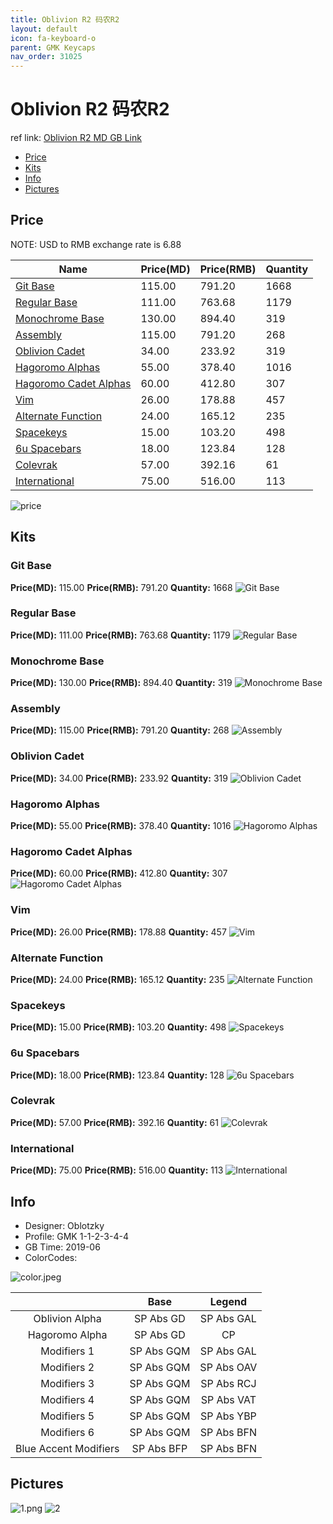 ```yaml
---
title: Oblivion R2 码农R2
layout: default
icon: fa-keyboard-o
parent: GMK Keycaps
nav_order: 31025
---
```


# Oblivion R2 码农R2

ref link: [Oblivion R2 MD GB Link](https://drop.com/buy/drop-oblotzky-gmk-oblivion-v2-custom-keycap-set)

* [Price](#price)
* [Kits](#kits)
* [Info](#info)
* [Pictures](#pictures)


## Price  
NOTE: USD to RMB exchange rate is 6.88

| Name          | Price(MD)    |  Price(RMB) | Quantity |
| ------------- | ------------ |  ---------- | -------- |
|[Git Base](#git-base)|115.00|791.20|1668|
|[Regular Base](#regular-base)|111.00|763.68|1179|
|[Monochrome Base](#monochrome-base)|130.00|894.40|319|
|[Assembly](#assembly)|115.00|791.20|268|
|[Oblivion Cadet](#oblivion-cadet)|34.00|233.92|319|
|[Hagoromo Alphas](#hagoromo-alphas)|55.00|378.40|1016|
|[Hagoromo Cadet Alphas](#hagoromo-cadet-alphas)|60.00|412.80|307|
|[Vim](#vim)|26.00|178.88|457|
|[Alternate Function](#alternate-function)|24.00|165.12|235|
|[Spacekeys](#spacekeys)|15.00|103.20|498|
|[6u Spacebars](#6u-spacebars)|18.00|123.84|128|
|[Colevrak](#colevrak)|57.00|392.16|61|
|[International](#international)|75.00|516.00|113|

<img src="{{ 'assets/images/gmk-keycaps/oblivionr2/price.jpg' | relative_url }}" alt="price" class="image featured">


## Kits
### Git Base
**Price(MD):** 115.00    **Price(RMB):** 791.20    **Quantity:** 1668
<img src="{{ 'assets/images/gmk-keycaps/oblivionr2/kits_pics/git-base.png' | relative_url }}" alt="Git Base" class="image featured">

### Regular Base
**Price(MD):** 111.00    **Price(RMB):** 763.68    **Quantity:** 1179
<img src="{{ 'assets/images/gmk-keycaps/oblivionr2/kits_pics/regular-base.png' | relative_url }}" alt="Regular Base" class="image featured">

### Monochrome Base
**Price(MD):** 130.00    **Price(RMB):** 894.40    **Quantity:** 319
<img src="{{ 'assets/images/gmk-keycaps/oblivionr2/kits_pics/monochrome-base.png' | relative_url }}" alt="Monochrome Base" class="image featured">

### Assembly
**Price(MD):** 115.00    **Price(RMB):** 791.20    **Quantity:** 268
<img src="{{ 'assets/images/gmk-keycaps/oblivionr2/kits_pics/assembly.png' | relative_url }}" alt="Assembly" class="image featured">

### Oblivion Cadet
**Price(MD):** 34.00    **Price(RMB):** 233.92    **Quantity:** 319
<img src="{{ 'assets/images/gmk-keycaps/oblivionr2/kits_pics/oblivion-cadet.png' | relative_url }}" alt="Oblivion Cadet" class="image featured">

### Hagoromo Alphas
**Price(MD):** 55.00    **Price(RMB):** 378.40    **Quantity:** 1016
<img src="{{ 'assets/images/gmk-keycaps/oblivionr2/kits_pics/hagoromo-alphas.png' | relative_url }}" alt="Hagoromo Alphas" class="image featured">

### Hagoromo Cadet Alphas
**Price(MD):** 60.00    **Price(RMB):** 412.80    **Quantity:** 307
<img src="{{ 'assets/images/gmk-keycaps/oblivionr2/kits_pics/hagoromo-cadet-alphas.png' | relative_url }}" alt="Hagoromo Cadet Alphas" class="image featured">

### Vim
**Price(MD):** 26.00    **Price(RMB):** 178.88    **Quantity:** 457
<img src="{{ 'assets/images/gmk-keycaps/oblivionr2/kits_pics/vim.png' | relative_url }}" alt="Vim" class="image featured">

### Alternate Function
**Price(MD):** 24.00    **Price(RMB):** 165.12    **Quantity:** 235
<img src="{{ 'assets/images/gmk-keycaps/oblivionr2/kits_pics/alternate-function.png' | relative_url }}" alt="Alternate Function" class="image featured">

### Spacekeys
**Price(MD):** 15.00    **Price(RMB):** 103.20    **Quantity:** 498
<img src="{{ 'assets/images/gmk-keycaps/oblivionr2/kits_pics/spacekeys.png' | relative_url }}" alt="Spacekeys" class="image featured">

### 6u Spacebars
**Price(MD):** 18.00    **Price(RMB):** 123.84    **Quantity:** 128
<img src="{{ 'assets/images/gmk-keycaps/oblivionr2/kits_pics/6u-spacebars.png' | relative_url }}" alt="6u Spacebars" class="image featured">

### Colevrak
**Price(MD):** 57.00    **Price(RMB):** 392.16    **Quantity:** 61
<img src="{{ 'assets/images/gmk-keycaps/oblivionr2/kits_pics/colevrak.png' | relative_url }}" alt="Colevrak" class="image featured">

### International
**Price(MD):** 75.00    **Price(RMB):** 516.00    **Quantity:** 113
<img src="{{ 'assets/images/gmk-keycaps/oblivionr2/kits_pics/international.png' | relative_url }}" alt="International" class="image featured">


## Info
* Designer: Oblotzky
* Profile: GMK 1-1-2-3-4-4
* GB Time: 2019-06
* ColorCodes: 

<img src="{{ 'assets/images/gmk-keycaps/oblivionr2/color.jpeg' | relative_url }}" alt="color.jpeg" class="image featured">

||Base|Legend
| :-------------: | :-------------: | :------------:
Oblivion Alpha|SP Abs GD|SP Abs GAL
Hagoromo Alpha|SP Abs GD|CP
Modifiers 1|SP Abs GQM|SP Abs GAL
Modifiers 2|SP Abs GQM|SP Abs OAV
Modifiers 3|SP Abs GQM|SP Abs RCJ
Modifiers 4|SP Abs GQM|SP Abs VAT
Modifiers 5|SP Abs GQM|SP Abs YBP
Modifiers 6|SP Abs GQM|SP Abs BFN
Blue Accent Modifiers|SP Abs BFP|SP Abs BFN

## Pictures
<img src="{{ 'assets/images/gmk-keycaps/oblivionr2/rendering_pics/1.png' | relative_url }}" alt="1.png" class="image featured">
<img src="{{ 'assets/images/gmk-keycaps/oblivionr2/rendering_pics/2.jpg' | relative_url }}" alt="2" class="image featured">
